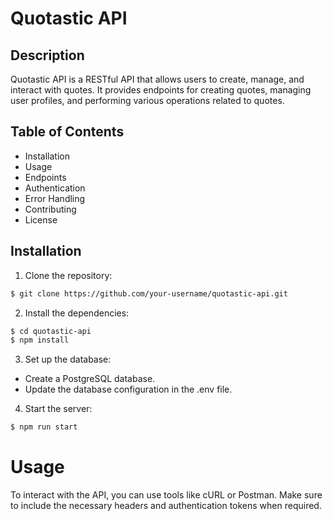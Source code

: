 <h1>Quotastic API</h1>

## Description

Quotastic API is a RESTful API that allows users to create, manage, and interact with quotes. It provides endpoints for creating quotes, managing user profiles, and performing various operations related to quotes.

## Table of Contents
  - Installation
  - Usage
  - Endpoints
  - Authentication
  - Error Handling
  - Contributing
  - License

## Installation

1. Clone the repository:
```bash
$ git clone https://github.com/your-username/quotastic-api.git
```

2. Install the dependencies:
```bash
$ cd quotastic-api
$ npm install
```
3. Set up the database:
  - Create a PostgreSQL database.
  - Update the database configuration in the .env file.

4. Start the server:
```bash
$ npm run start
```

# Usage

To interact with the API, you can use tools like cURL or Postman. Make sure to include the necessary headers and authentication tokens when required.
